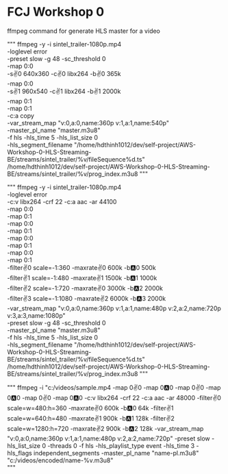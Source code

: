 # FCJ Workshop 0

ffmpeg command for generate HLS master for a video

"""
ffmpeg -y -i sintel_trailer-1080p.mp4 \
-loglevel error \
-preset slow -g 48 -sc_threshold 0 \
-map 0:0 \
-s:v:0 640x360 -c:v:0 libx264 -b:v:0 365k \
-map 0:0 \
-s:v:1 960x540 -c:v:1 libx264 -b:v:1 2000k \
-map 0:1 \
-map 0:1 \
-c:a copy \
-var_stream_map "v:0,a:0,name:360p v:1,a:1,name:540p" \
-master_pl_name "master.m3u8" \
-f hls -hls_time 5 -hls_list_size 0 \
-hls_segment_filename "/home/hdthinh1012/dev/self-project/AWS-Workshop-0-HLS-Streaming-BE/streams/sintel_trailer/%v/fileSequence%d.ts" \
/home/hdthinh1012/dev/self-project/AWS-Workshop-0-HLS-Streaming-BE/streams/sintel_trailer/%v/prog_index.m3u8
"""

"""
ffmpeg -y -i sintel_trailer-1080p.mp4 \
-loglevel error \
-c:v libx264 -crf 22 -c:a aac -ar 44100 \
-map 0:0 \
-map 0:1 \
-map 0:0 \
-map 0:1 \
-map 0:0 \
-map 0:1 \
-map 0:0 \
-map 0:1 \
-filter:v:0 scale=-1:360  -maxrate:v:0 600k -b:a:0 500k \
-filter:v:1 scale=-1:480  -maxrate:v:1 1500k -b:a:1 1000k \
-filter:v:2 scale=-1:720  -maxrate:v:0 3000k -b:a:2 2000k \
-filter:v:3 scale=-1:1080 -maxrate:v:2 6000k -b:a:3 2000k \
-var_stream_map "v:0,a:0,name:360p v:1,a:1,name:480p v:2,a:2,name:720p v:3,a:3,name:1080p" \
-preset slow -g 48 -sc_threshold 0 \
-master_pl_name "master.m3u8" \
-f hls -hls_time 5 -hls_list_size 0 \
-hls_segment_filename "/home/hdthinh1012/dev/self-project/AWS-Workshop-0-HLS-Streaming-BE/streams/sintel_trailer/%v/fileSequence%d.ts" \
/home/hdthinh1012/dev/self-project/AWS-Workshop-0-HLS-Streaming-BE/streams/sintel_trailer/%v/prog_index.m3u8
"""

"""
ffmpeg -i "c:/videos/sample.mp4
-map 0:v:0 -map 0:a:0 -map 0:v:0 -map 0:a:0 -map 0:v:0 -map 0:a:0
-c:v libx264 -crf 22 -c:a aac -ar 48000
-filter:v:0 scale=w=480:h=360  -maxrate:v:0 600k -b:a:0 64k 
-filter:v:1 scale=w=640:h=480  -maxrate:v:1 900k -b:a:1 128k 
-filter:v:2 scale=w=1280:h=720 -maxrate:v:2 900k -b:a:2 128k 
-var_stream_map "v:0,a:0,name:360p v:1,a:1,name:480p v:2,a:2,name:720p"
-preset slow -hls_list_size 0 -threads 0 -f hls -hls_playlist_type event -hls_time 3
-hls_flags independent_segments -master_pl_name "name-pl.m3u8"
"c:/videos/encoded/name-%v.m3u8"   
"""